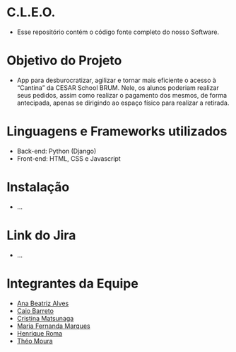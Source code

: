 # C.L.E.O.
- Esse repositório contém o código fonte completo do nosso Software.

# Objetivo do Projeto
- App para desburocratizar, agilizar e tornar mais eficiente o acesso à “Cantina” da CESAR School BRUM. Nele, os alunos poderiam realizar seus pedidos, assim como realizar o pagamento dos mesmos, de forma antecipada, apenas se dirigindo ao espaço físico para realizar a retirada.

# Linguagens e Frameworks utilizados
- Back-end: Python (Django)
- Front-end: HTML, CSS e Javascript

# Instalação
- ...

# Link do Jira
- ...

# Integrantes da Equipe
- <a href="mailto:abxa@cesar.school">Ana Beatriz Alves</a>
- <a href="mailto:cba2@cesar.school">Caio Barreto</a>
- <a href="mailto:cm2@cesar.school">Cristina Matsunaga</a>
- <a href="mailto:mffbm@cesar.school">Maria Fernanda Marques</a>
- <a href="mailto:hrm@cesar.school">Henrique Roma</a>
- <a href="mailto:tam4@cesar.school">Théo Moura</a>
